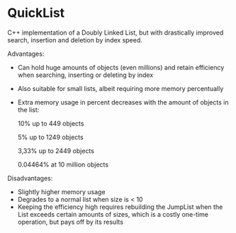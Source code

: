 # QuickList
C++ implementation of a Doubly Linked List, but with drastically improved search, insertion and deletion by index speed.

Advantages:
- Can hold huge amounts of objects (even millions) and retain efficiency when searching, inserting or deleting by index
- Also suitable for small lists, albeit requiring more memory percentually
- Extra memory usage in percent decreases with the amount of objects in the list: 

  10% up to 449 objects
  
  5% up to 1249 objects
  
  3,33% up to 2449 objects
  
  0.04464% at 10 million objects

Disadvantages:
- Slightly higher memory usage
- Degrades to a normal list when size is < 10
- Keeping the efficiency high requires rebuilding the JumpList when the List exceeds certain amounts of sizes, which is a costly one-time operation, but pays off by its results
